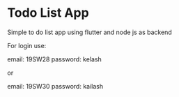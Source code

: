 # Todo List App

Simple to do list app using flutter and node js as backend

For login use:

email: 19SW28
password: kelash

or

email: 19SW30
password: kailash
